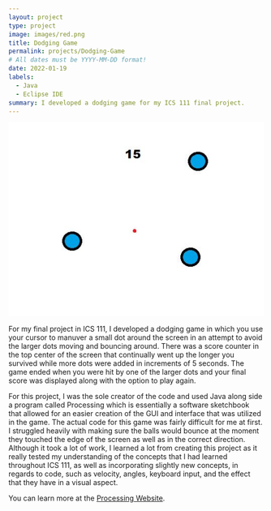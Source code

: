 ```yaml
---
layout: project
type: project
image: images/red.png
title: Dodging Game
permalink: projects/Dodging-Game
# All dates must be YYYY-MM-DD format!
date: 2022-01-19
labels:
  - Java
  - Eclipse IDE
summary: I developed a dodging game for my ICS 111 final project.
---
```


<div class="ui small rounded images">
  <img class="ui image" src="../images/balldodge.JPG">
</div>

For my final project in ICS 111, I developed a dodging game in which you use your cursor to manuver a small dot around the screen in an attempt to avoid the larger dots moving and bouncing around. There was a score counter in the top center of the screen that continually went up the longer you survived while more dots were added in increments of 5 seconds. The game ended when you were hit by one of the larger dots and your final score was displayed along with the option to play again. 

For this project, I was the sole creator of the code and used Java along side a program called Processing which is essentially a software sketchbook that allowed for an easier creation of the GUI and interface that was utilized in the game. The actual code for this game was fairly difficult for me at first. I struggled heavily with making sure the balls would bounce at the moment they touched the edge of the screen as well as in the correct direction. Although it took a lot of work, I learned a lot from creating this project as it really tested my understanding of the concepts that I had learned throughout ICS 111, as well as incorporating slightly new concepts, in regards to code, such as velocity, angles, keyboard input, and the effect that they have in a visual aspect. 

You can learn more at the [Processing Website](https://processing.org/).



